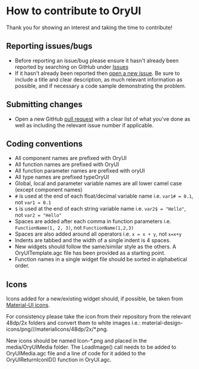 # How to contribute to OryUI

Thank you for showing an interest and taking the time to contribute!

## Reporting issues/bugs

* Before reporting an issue/bug please ensure it hasn't already been reported by searching on GitHub under [Issues](https://github.com/KevinCrossDCL/OryUI/issues)
* If it hasn't already been reported then [open a new issue](https://github.com/KevinCrossDCL/OryUI/issues/new). Be sure to include a title and clear description, as much relevant information as possible, and if necessary a code sample demonstrating the problem.

## Submitting changes

* Open a new GitHub [pull request](https://github.com/KevinCrossDCL/OryUI/pull/new/master) with a clear list of what you've done as well as including the relevant issue number if applicable.

## Coding conventions

  * All component names are prefixed with OryUI
  * All function names are prefixed with OryUI
  * All function parameter names are prefixed with oryUI
  * All type names are prefixed typeOryUI
  * Global, local and parameter variable names are all lower camel case (except component names)
  * `#` is used at the end of each float/decimal variable name i.e. `var1# = 0.1`, not `var1 = 0.1`
  * `$` is used at the end of each string variable name i.e. `var2$ = "Hello"`, not `var2 = "Hello"`
  * Spaces are added after each comma in function parameters i.e. `FunctionName(1, 2, 3)`, not `FunctionName(1,2,3)`
  * Spaces are also added around all operators i.e. `x = x + y`, not `x=x+y`
  * Indents are tabbed and the width of a single indent is 4 spaces.
  * New widgets should follow the same/similar style as the others. A OryUITemplate.agc file has been provided as a starting point.
  * Function names in a single widget file should be sorted in alphabetical order.
  
## Icons

Icons added for a new/existing widget should, if possible, be taken from [Material-UI icons](https://material.io/resources/icons/?style=baseline).

For consistency please take the icon from their repository from the relevant 48dp/2x folders and convert them to white images i.e.: material-design-icons/png/<group>/<name>/materialicons/48dp/2x/*.png.

New icons should be named Icon-*.png and placed in the media/OryUIMedia folder. The LoadImage() call needs to be added to OryUIMedia.agc file and a line of code for it added to the OryUIReturnIconID() function in OryUI.agc.